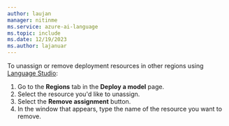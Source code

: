 ```yaml
---
author: laujan
manager: nitinme
ms.service: azure-ai-language
ms.topic: include
ms.date: 12/19/2023
ms.author: lajanuar
---
```



To unassign or remove deployment resources in other regions using [Language Studio](https://aka.ms/LanguageStudio):
1. Go to the **Regions** tab in the **Deploy a model** page.
2. Select the resource you'd like to unassign.
3. Select the **Remove assignment** button.
4. In the window that appears, type the name of the resource you want to remove. 
